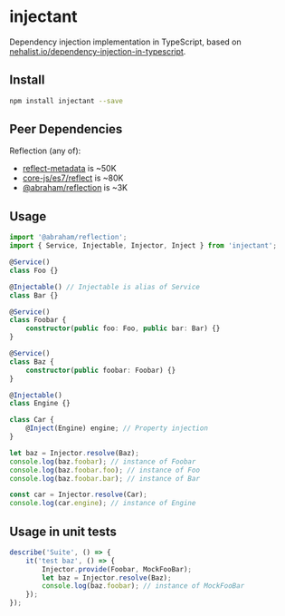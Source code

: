 # injectant

Dependency injection implementation in TypeScript,
based on [nehalist.io/dependency-injection-in-typescript](https://nehalist.io/dependency-injection-in-typescript).

## Install

```sh
npm install injectant --save
```

## Peer Dependencies

Reflection (any of):

-   [reflect-metadata](https://github.com/rbuckton/reflect-metadata) is ~50K
-   [core-js/es7/reflect](https://github.com/zloirock/core-js) is ~80K
-   [@abraham/reflection](https://github.com/abraham/reflection) is ~3K

## Usage

```ts
import '@abraham/reflection';
import { Service, Injectable, Injector, Inject } from 'injectant';

@Service()
class Foo {}

@Injectable() // Injectable is alias of Service
class Bar {}

@Service()
class Foobar {
    constructor(public foo: Foo, public bar: Bar) {}
}

@Service()
class Baz {
    constructor(public foobar: Foobar) {}
}

@Injectable()
class Engine {}

class Car {
    @Inject(Engine) engine; // Property injection
}

let baz = Injector.resolve(Baz);
console.log(baz.foobar); // instance of Foobar
console.log(baz.foobar.foo); // instance of Foo
console.log(baz.foobar.bar); // instance of Bar

const car = Injector.resolve(Car);
console.log(car.engine); // instance of Engine
```

## Usage in unit tests

```ts
describe('Suite', () => {
    it('test baz', () => {
        Injector.provide(Foobar, MockFooBar);
        let baz = Injector.resolve(Baz);
        console.log(baz.foobar); // instance of MockFooBar
    });
});
```
